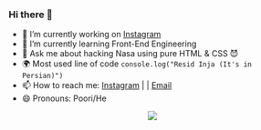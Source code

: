 ### Hi there 👋


- 🔭 I’m currently working on [Instagram](https://www.instagram.com/junior.coders/)
- 🌱 I’m currently learning Front-End Engineering
- 💬 Ask me about hacking Nasa using pure HTML & CSS  😈
- 🌍 Most used line of code `console.log("Resid Inja (It's in Persian)")`
- 📫 How to reach me: [Instagram](https://www.instagram.com/this.pooria/) | | [Email](mailto:pooriafaramarzian@gamil.com)
- 😄 Pronouns: Poori/He

<p align="center">
  <img src="https://github-readme-stats.vercel.app/api?username=pooridev&show_icons=true&theme=dark"/> 
</p>
